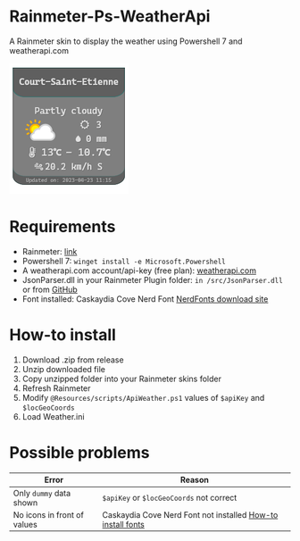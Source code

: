 # Rainmeter-Ps-WeatherApi

A Rainmeter skin to display the weather using Powershell 7 and weatherapi.com

![Preview](./Ps-WeatherApi/src/Preview.png)

# Requirements

- Rainmeter: [link](https://www.rainmeter.net/)
- Powershell 7: `winget install -e Microsoft.Powershell`
- A weatherapi.com account/api-key (free plan): [weatherapi.com](www.weatherapi.com)
- JsonParser.dll in your Rainmeter Plugin folder: `in /src/JsonParser.dll` or from [GitHub](https://github.com/e2e8/rainmeter-jsonparser)
- Font installed: Caskaydia Cove Nerd Font [NerdFonts download site](https://www.nerdfonts.com/font-downloads)


# How-to install

1. Download .zip from release
2. Unzip downloaded file
3. Copy unzipped folder into your Rainmeter skins folder
4. Refresh Rainmeter
5. Modify `@Resources/scripts/ApiWeather.ps1` values of `$apiKey` and `$locGeoCoords`
6. Load Weather.ini

# Possible problems

|Error|Reason|
|--|--|
|Only `dummy` data shown |`$apiKey` or `$locGeoCoords` not correct|
|No icons in front of values |Caskaydia Cove Nerd Font not installed [How-to install fonts](https://www.howtogeek.com/787939/how-to-install-fonts-on-windows-10/)|
